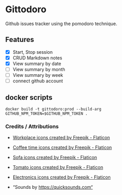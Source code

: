 # Gittodoro

Github issues tracker using the pomodoro technique.

## Features

- [x] Start, Stop session
- [x] CRUD Markdown notes
- [x] View summary by date
- [ ] View summary by month
- [ ] View summary by week
- [ ] connect github account

## docker scripts

```
docker build -t gittodoro:prod --build-arg GITHUB_NPM_TOKEN=$GITHUB_NPM_TOKEN .
```

### Credits / Attributions

- <a href="https://www.flaticon.com/free-icons/workplace" title="workplace icons">Workplace icons created by Freepik - Flaticon</a>
- <a href="https://www.flaticon.com/free-icons/coffee-time" title="coffee time icons">Coffee time icons created by Freepik - Flaticon</a>
- <a href="https://www.flaticon.com/free-icons/sofa" title="sofa icons">Sofa icons created by Freepik - Flaticon</a>
- <a href="https://www.flaticon.com/free-icons/tomato" title="tomato icons">Tomato icons created by Freepik - Flaticon</a>
- <a href="https://www.flaticon.com/free-icons/electronics" title="electronics icons">Electronics icons created by Freepik - Flaticon</a>

- “Sounds by https://quicksounds.com“
